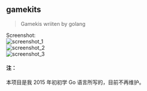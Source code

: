 ## gamekits  
> Gamekis wriiten by golang  

Screenshot:  
![screenshot_1](https://cdn.rawgit.com/qanno/qanno.github.io/master/images/screenshot_1.png)  
![screenshot_2](https://cdn.rawgit.com/qanno/qanno.github.io/master/images/screenshot_2.png)  
![screenshot_3](https://cdn.rawgit.com/qanno/qanno.github.io/master/images/screenshot_3.png)  

#### 注：  
本项目是我 2015 年初初学 Go 语言所写的，目前不再维护。
